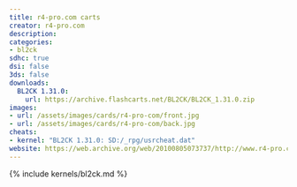 ```yaml
---
title: r4-pro.com carts
creator: r4-pro.com
description:
categories:
- bl2ck
sdhc: true
dsi: false
3ds: false
downloads:
  BL2CK 1.31.0:
    url: https://archive.flashcarts.net/BL2CK/BL2CK_1.31.0.zip
images:
- url: /assets/images/cards/r4-pro-com/front.jpg
- url: /assets/images/cards/r4-pro-com/back.jpg
cheats:
- kernel: "BL2CK 1.31.0: SD:/_rpg/usrcheat.dat"
website: https://web.archive.org/web/20100805073737/http://www.r4-pro.com/
---
```

{% include kernels/bl2ck.md %}
